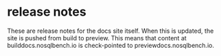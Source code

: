 # release notes
These are release notes for the docs site itself.
When this is updated, the site is pushed from build to preview.
This means that content at builddocs.nosqlbench.io is check-pointed to previewdocs.nosqlbench.io.
